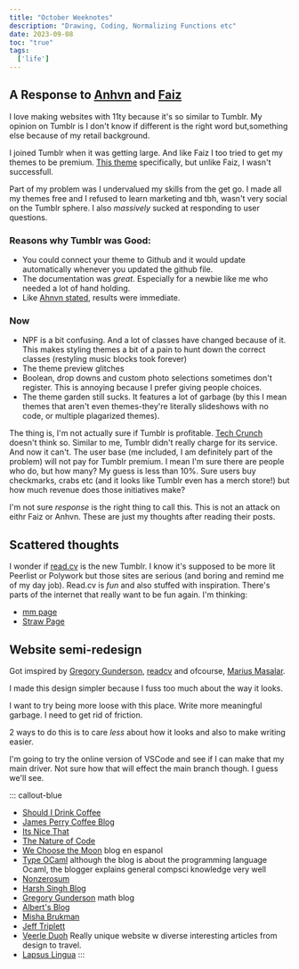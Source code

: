 ```yaml
---
title: "October Weeknotes"
description: "Drawing, Coding, Normalizing Functions etc"
date: 2023-09-08
toc: "true"
tags:
  ['life']
---
```


## A Response to [Anhvn](https://anhvn.com/posts/2023/i-wish-tumblr-would-invest-in-its-theme-features/) and [Faiz](https://fukuo.site/post/728085005134413824/my-pet-peeves-when-using-a-tumblr-official-theme)

I love making websites with 11ty because it's so similar to Tumblr. My opinion on Tumblr is I don't know if different is the right word but,something else because of my retail background.

I joined Tumblr when it was getting large. And like Faiz I too tried to get my themes to be premium. <a href="https://smolthemes.tumblr.com/post/620752852739080192/journal-a-premium-theme-centered-around-big">This theme</a> specifically, but unlike Faiz, I wasn't successfull.

Part of my problem was I undervalued my skills from the get go. I made all my themes free and I refused to learn marketing and tbh, wasn't very social on the Tumblr sphere. I also *massively* sucked at responding to user questions.

### Reasons why Tumblr was Good:

* You could connect your theme to Github and it would update automatically whenever you updated the github file.
* The documentation was *great*. Especially for a newbie like me who needed a lot of hand holding.
* Like [Ahnvn stated](https://anhvn.com/posts/2023/i-wish-tumblr-would-invest-in-its-theme-features/), results were immediate.

### Now

* NPF is a bit confusing. And a lot of classes have changed because of it. This makes styling themes a bit of a pain to hunt down the correct classes (restyling music blocks took forever)
* The theme preview glitches
* Boolean, drop downs and custom photo selections sometimes don't register. This is annoying because I prefer giving people choices.
* The theme garden still sucks. It features a lot of garbage (by this I mean themes that aren't even themes-they're literally slideshows with no code, or multiple plagarized themes).  

The thing is, I'm not actually sure if Tumblr is profitable. [Tech Crunch](https://techcrunch.com/2023/07/12/tumblr-is-losing-30m-each-year-ceo-says/#:~:text=The%20fundamental%20tension%20of%20Tumblr,pay%20to%20subscribe%20to%20creators) doesn't think so. Similar to me, Tumblr didn't really charge for its service. And now it can't. The user base (me included, I am definitely part of the problem) will not pay for Tumblr premium. I mean I'm sure there are people who do, but how many? My guess is less than 10%. Sure users buy checkmarks, crabs etc (and it looks like Tumblr even has a merch store!) but how much revenue does those initiatives make? 

I'm not sure *response* is the right thing to call this. This is not an attack on eithr Faiz or Anhvn. These are just my thoughts after reading their posts.

## Scattered thoughts

I wonder if [read.cv](https://read.cv/explore) is the new Tumblr. I know it's supposed to be more lit Peerlist or Polywork but those sites are serious (and boring and remind me of my day job). Read.cv is *fun* and also stuffed with inspiration. There's parts of the internet that really want to be fun again. I'm thinking:

* [mm page](https://mmm.page/)
* [Straw Page](https://straw.page/)

## Website semi-redesign

Got imspired by [Gregory Gunderson](https://gregorygundersen.com/), [readcv](https://read.cv/em.vee) and ofcourse, [Marius Masalar](https://mariusmasalar.me/every-blogging-option-sucks?ref=magherallylens.com).

I made this design simpler because I fuss too much about the way it looks.

I want to try being more loose with this place. Write more meaningful garbage. I need to get rid of friction.

2 ways to do this is to care *less* about how it looks and also to make writing easier.

I'm going to try the online version of VSCode and see if I can make that my main driver. Not sure how that will effect the main branch though. I guess we'll see.

::: callout-blue
* [Should I Drink Coffee](https://shouldihaveanothercoffee.com/)
* [James Perry Coffee Blog](https://jamesperrycoffee.com/)
* [Its Nice That](https://www.itsnicethat.com/)
* [The Nature of Code](https://natureofcode.com/book/)
* [We Choose the Moon](https://wechoosethemoon.es/articles/) blog en espanol
* [Type OCaml](http://typeocaml.com/) although the blog is about the programming language Ocaml, the blogger explains general compsci knowledge very well
* [Nonzerosum](https://nonzerosum.games/)
* [Harsh Singh Blog](https://harshsingh.xyz/)
* [Gregory Gunderson](https://gregorygundersen.com/) math blog
* [Albert's Blog](https://blog.albertkuo.me/)
* [Misha Brukman](https://misha.brukman.net/)
* [Jeff Triplett](https://jefftriplett.com/)
* [Veerle Duoh](https://veerle.duoh.com/) Really unique website w diverse interesting articles from design to travel.
* [Lapsus Lingua](http://luckysoap.com/lapsuslinguae/)
:::